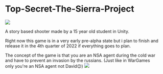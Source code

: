 # Top-Secret-The-Sierra-Project
![](https://www.k-webs.ch/wp-content/uploads/2021/04/Unity_tdm_s1.jpg)



A story based shooter made by a 15 year old student in Unity.

Right now this game is in a very early pre-alpha state but i plan to finish and release it in the 4th quarter of 2022 if everything goes to plan.

The concept of the game is that you are an NSA agent during the cold war and have to prevent an invasion by the russians.
(Just like in WarGames only you're an NSA agent not David😉)
![](https://www.tor-online.de/fileadmin/user_upload/Feature/Kolumnen/Film/2017/05/WarGames3.jpg)
